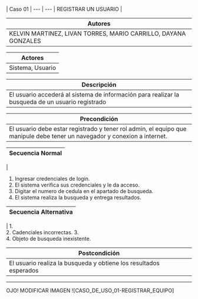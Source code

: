 | Caso 01  |
--- | ---
| REGISTRAR UN USUARIO |

| Autores  |
|--------|
| KELVIN MARTINEZ, LIVAN TORRES, MARIO CARRILLO, DAYANA GONZALES |

| Actores |
|---------|
| Sistema, Usuario  |

| Descripción |
|--------|
| El usuario accederá al sistema de información para realizar la busqueda de un usuario registrado |

| Precondición |
|--------|
| El usuario debe estar registrado y tener rol admin, el equipo que manipule debe tener un navegador y conexion a internet.  |

| Secuencia Normal|
|--------|
| 
1.	Ingresar credenciales de login.
2.	El sistema verifica sus credenciales y le da acceso.
3.	Digitar el numero de cedula en el apartado de busqueda.
4.	El sistema realiza la busqueda y entrega resultados.
 

| Secuencia Alternativa |
|--------|
| 
1.	
2.	Cadenciales incorrectas.
3.	
4.	Objeto de busqueda inexistente. 


| Postcondición |
|--------|
|El usuario realiza la busqueda y obtiene los resultados esperados |

----------

OJO! MODIFICAR IMAGEN
![CASO_DE_USO_01-REGISTRAR_EQUIPO]